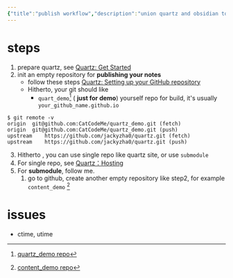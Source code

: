 ```yaml
---
{"title":"publish workflow","description":"union quartz and obsidian to publish your notes to github page","dg-publish":true,"dg-path":null,"date":"2024-03-21 16:56:09","updated":"2024-03-21 17:52:13","tags":["guide"]}
---
```



# steps
1. prepare quartz, see [Quartz: Get Started](https://quartz.jzhao.xyz/)
2. init an empty repository for **publishing your notes**
	- follow these steps [Quartz: Setting up your GitHub repository](https://quartz.jzhao.xyz/setting-up-your-GitHub-repository)
	- Hitherto, your git should like 
		- `quart_demo`[^1] ( **just for demo**) yourself repo for build, it's usually `your_github_name.github.io`
```shell
$ git remote -v
origin	git@github.com:CatCodeMe/quartz_demo.git (fetch)
origin	git@github.com:CatCodeMe/quartz_demo.git (push)
upstream	https://github.com/jackyzha0/quartz.git (fetch)
upstream	https://github.com/jackyzha0/quartz.git (push)
```

3. Hitherto , you can use single repo like quartz site, or use `submodule`
4. For single repo, see [Quartz：Hosting](https://quartz.jzhao.xyz/hosting)
5. For **submodule**, follow me.
	1. go to github, create another empty repository like step2, for example `content_demo` [^2]

# issues
- ctime, utime


[^1]: [quartz_demo repo](https://github.com/CatCodeMe/quartz_demo)
[^2]: [content_demo repo](https://github.com/CatCodeMe/content_demo.git)